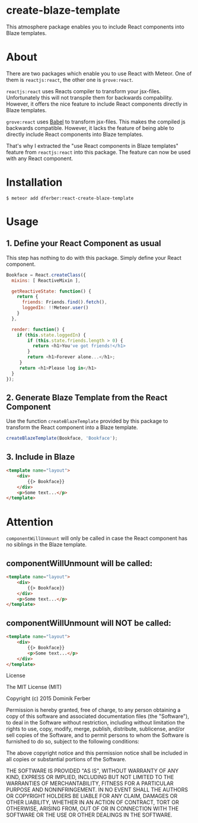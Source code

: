 # create-blaze-template
This atmosphere package enables you to include React components into Blaze
templates.

# About
There are two packages which enable you to use React with Meteor.
One of them is `reactjs:react`, the other one is `grove:react`.

`reactjs:react` uses Reacts compiler to transform your jsx-files.
Unfortunately this will not transpile them for backwards compability.
However, it offers the nice feature to include React components directly in
Blaze templates.

`grove:react` uses [Babel](https://babeljs.io/) to transform jsx-files.
This makes the compiled js backwards compatible.
However, it lacks the feature of being able to directly include React
components into Blaze templates.


That's why I extracted the "use React components in
Blaze templates" feature from `reactjs:react` into this package.
The feature can now be used with any React component.



# Installation
```
$ meteor add dferber:react-create-blaze-template
```

# Usage

## 1. Define your React Component as usual
This step has nothing to do with this package. Simply define your React component.
```js
Bookface = React.createClass({
  mixins: [ ReactiveMixin ],

  getReactiveState: function() {
    return {
      friends: Friends.find().fetch(),
      loggedIn: !!Meteor.user()
    }
  },

  render: function() {
    if (this.state.loggedIn) {
        if (this.state.friends.length > 0) {
          return <h1>You've got friends!</h1>
        }
        return <h1>Forever alone...</h1>;
     }
     return <h1>Please log in</h1>
  }
});
```

## 2. Generate Blaze Template from the React Component
Use the function `createBlazeTemplate` provided by this package to
transform the React component into a Blaze template.
```js
createBlazeTemplate(Bookface, 'Bookface');
```

## 3. Include in Blaze
```html
<template name="layout">
	<div>
		{{> Bookface}}
	</div>
	<p>Some text...</p>
</template>
```


# Attention

`componentWillUnmount` will only be called in case the React component
has no siblings in the Blaze template.

## componentWillUnmount will be called:
```html
<template name="layout">
	<div>
		{{> Bookface}}
	</div>
	<p>Some text...</p>
</template>
```

## componentWillUnmount will NOT be called:
```html
<template name="layout">
	<div>
		{{> Bookface}}
		<p>Some text...</p>
	</div>
</template>
```


License

The MIT License (MIT)

Copyright (c) 2015 Dominik Ferber

Permission is hereby granted, free of charge, to any person obtaining a copy
of this software and associated documentation files (the "Software"), to deal
in the Software without restriction, including without limitation the rights
to use, copy, modify, merge, publish, distribute, sublicense, and/or sell
copies of the Software, and to permit persons to whom the Software is
furnished to do so, subject to the following conditions:

The above copyright notice and this permission notice shall be included in all
copies or substantial portions of the Software.

THE SOFTWARE IS PROVIDED "AS IS", WITHOUT WARRANTY OF ANY KIND, EXPRESS OR
IMPLIED, INCLUDING BUT NOT LIMITED TO THE WARRANTIES OF MERCHANTABILITY,
FITNESS FOR A PARTICULAR PURPOSE AND NONINFRINGEMENT. IN NO EVENT SHALL THE
AUTHORS OR COPYRIGHT HOLDERS BE LIABLE FOR ANY CLAIM, DAMAGES OR OTHER
LIABILITY, WHETHER IN AN ACTION OF CONTRACT, TORT OR OTHERWISE, ARISING FROM,
OUT OF OR IN CONNECTION WITH THE SOFTWARE OR THE USE OR OTHER DEALINGS IN THE
SOFTWARE.


